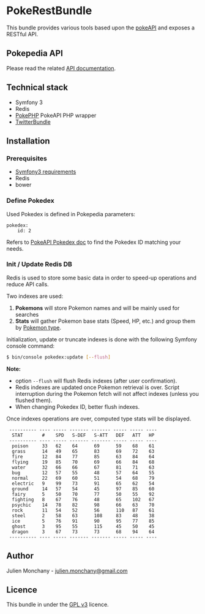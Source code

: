# PokeRestBundle

This bundle provides various tools based upon the [pokeAPI](http://pokeapi.co/) and exposes a RESTful API.

## Pokepedia API

Please read the related [API documentation](Resources/doc/api.md).

## Technical stack

* Symfony 3
* Redis
* [PokePHP](https://github.com/danrovito/pokephp) PokeAPI PHP wrapper
* [TwitterBundle](https://github.com/endroid/EndroidTwitterBundle)

## Installation

### Prerequisites

* [Symfony3 requirements](http://symfony.com/doc/current/reference/requirements.html)
* Redis
* bower

### Define Pokedex

Used Pokedex is defined in Pokepedia parameters: 
```
pokedex:
    id: 2
```
Refers to [PokeAPI Pokedex doc](http://pokeapi.co/docsv2/#pokedexes) to find the Pokedex ID matching your needs.

### Init / Update Redis DB
Redis is used to store some basic data in order to speed-up operations and reduce API calls.

Two indexes are used:
1) **Pokemons** will store Pokemon names and will be mainly used for searches
2) **Stats** will gather Pokemon base stats (Speed, HP, etc.) and group them by [Pokemon type](http://bulbapedia.bulbagarden.net/wiki/Type).

Initialization, update or truncate indexes is done with the following Symfony console command:
```bash
$ bin/console pokedex:update [--flush]
```

**Note:** 
* option `--flush` will flush Redis indexes (after user confirmation).
* Redis indexes are updated once Pokemon retrieval is over. Script interruption during the Pokemon fetch will not affect indexes (unless you flushed them).
* When changing Pokedex ID, better flush indexes.

Once indexes operations are over, computed type stats will be displayed.

```
 ---------- ---- ----- ------- ------- ----- ----- ---- 
  STAT       #    SPD   S-DEF   S-ATT   DEF   ATT   HP  
 ---------- ---- ----- ------- ------- ----- ----- ---- 
  poison     33   62    64      69      59    68    61  
  grass      14   49    65      83      69    72    63  
  fire       12   84    77      85      63    84    64  
  flying     19   85    70      69      66    84    68  
  water      32   66    66      67      81    71    63  
  bug        12   57    55      48      57    64    55  
  normal     22   69    60      51      54    68    79  
  electric   9    99    73      91      65    62    54  
  ground     14   57    54      45      97    85    60  
  fairy      5    50    70      77      50    55    92  
  fighting   8    67    76      48      65    102   67  
  psychic    14   78    82      98      66    63    70  
  rock       11   54    52      56      110   87    61  
  steel      2    58    63      108     83    48    38  
  ice        5    76    91      90      95    77    85  
  ghost      3    95    55      115     45    50    45  
  dragon     3    67    73      73      68    94    64  
 ---------- ---- ----- ------- ------- ----- ----- ---- 
```
## Author
Julien Monchany - julien.monchany@gmail.com

## Licence

This bundle in under the [GPL v3](Resources/meta/LICENCE) licence.
